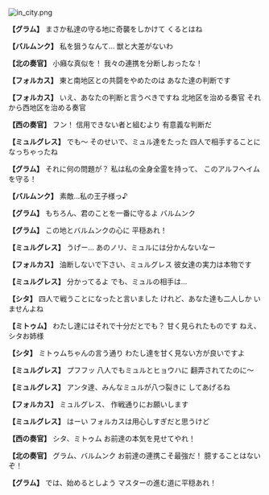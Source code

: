 
![in_city.png](../images/backgrounds/in_city.png)

**【グラム】**
まさか私達の守る地に奇襲をしかけて
くるとはね

**【バルムンク】**
私を狙うなんて…
獣と大差がないわ

**【北の奏官】**
小癪な真似を！
我々の連携を分断しおったな！

**【フォルカス】**
東と南地区との共闘をやめたのは
あなた達の判断です

**【フォルカス】**
いえ、あなたの判断と言うべきですね
北地区を治める奏官
それから西地区を治める奏官

**【西の奏官】**
フン！
信用できない者と組むより
有意義な判断だ

**【ミュルグレス】**
でも～
そのせいで、ミュル達をたった
四人で相手することになっちゃったね

**【グラム】**
それに何の問題が？
私は私の全身全霊を持って、
このアルフヘイムを守る！

**【バルムンク】**
素敵…私の王子様っ♪

**【グラム】**
もちろん、君のことを一番に守るよ
バルムンク

**【グラム】**
この地とバルムンクの心に
平穏あれ！

**【ミュルグレス】**
うげー…
あのノリ、ミュルには分かんないなー

**【フォルカス】**
油断しないで下さい、ミュルグレス
彼女達の実力は本物です

**【ミュルグレス】**
分かってるよ
でも、ミュルの相手は…

**【シタ】**
四人で戦うことになったと言いました
けれど、あなた達も二人しか
いませんよね

**【ミトゥム】**
わたし達にはそれで十分だとでも？
甘く見られたものです
ねえ、シタお姉様

**【シタ】**
ミトゥムちゃんの言う通り
わたし達を甘く見ない方が良いですよ

**【ミュルグレス】**
プフフッ
八人でもミュルとヒョウハに
翻弄されてたのに～

**【ミュルグレス】**
アンタ達、みんなミュルが八つ裂きに
してあげるね

**【フォルカス】**
ミュルグレス、
作戦通りにお願いします

**【ミュルグレス】**
はーい
フォルカスは用心しすぎだと思うけど

**【西の奏官】**
シタ、ミトゥム
お前達の本気を見せてやれ！

**【北の奏官】**
グラム、バルムンク
お前達の連携こそ最強だ！
臆することはないぞ！

**【グラム】**
では、始めるとしよう
マスターの進む道に平穏あれ！